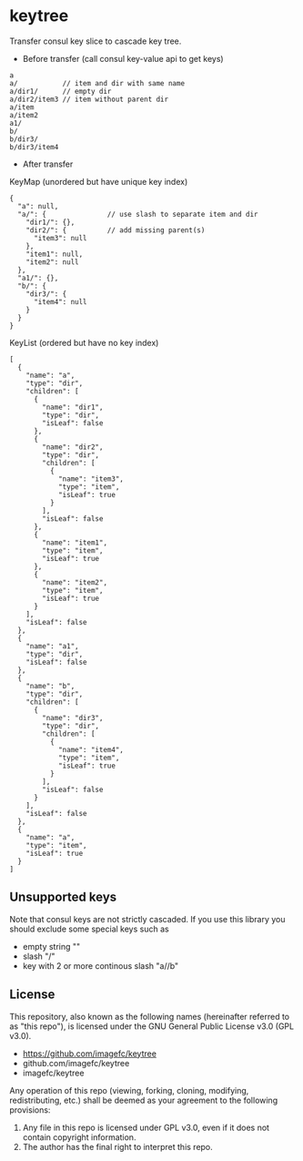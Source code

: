 # keytree
Transfer consul key slice to cascade key tree.

- Before transfer (call consul key-value api to get keys)
```
a
a/           // item and dir with same name
a/dir1/      // empty dir
a/dir2/item3 // item without parent dir
a/item
a/item2
a1/
b/
b/dir3/
b/dir3/item4
```

- After transfer

KeyMap (unordered but have unique key index)
```
{
  "a": null,
  "a/": {               // use slash to separate item and dir
    "dir1/": {},
    "dir2/": {          // add missing parent(s)
      "item3": null
    },
    "item1": null,
    "item2": null
  },
  "a1/": {},
  "b/": {
    "dir3/": {
      "item4": null
    }
  }
}
```

KeyList (ordered but have no key index)
```
[
  {
    "name": "a",
    "type": "dir",
    "children": [
      {
        "name": "dir1",
        "type": "dir",
        "isLeaf": false
      },
      {
        "name": "dir2",
        "type": "dir",
        "children": [
          {
            "name": "item3",
            "type": "item",
            "isLeaf": true
          }
        ],
        "isLeaf": false
      },
      {
        "name": "item1",
        "type": "item",
        "isLeaf": true
      },
      {
        "name": "item2",
        "type": "item",
        "isLeaf": true
      }
    ],
    "isLeaf": false
  },
  {
    "name": "a1",
    "type": "dir",
    "isLeaf": false
  },
  {
    "name": "b",
    "type": "dir",
    "children": [
      {
        "name": "dir3",
        "type": "dir",
        "children": [
          {
            "name": "item4",
            "type": "item",
            "isLeaf": true
          }
        ],
        "isLeaf": false
      }
    ],
    "isLeaf": false
  },
  {
    "name": "a",
    "type": "item",
    "isLeaf": true
  }
]
```

## Unsupported keys
Note that consul keys are not strictly cascaded. If you use this library you should exclude some special keys such as
- empty string ""
- slash "/"
- key with 2 or more continous slash "a//b"


## License
This repository, also known as the following names (hereinafter referred to as "this repo"), is licensed under the GNU General Public License v3.0 (GPL v3.0).
- https://github.com/imagefc/keytree
- github.com/imagefc/keytree
- imagefc/keytree

Any operation of this repo (viewing, forking, cloning, modifying, redistributing, etc.) shall be deemed as your agreement to the following provisions:

1. Any file in this repo is licensed under GPL v3.0, even if it does not contain copyright information.
2. The author has the final right to interpret this repo.
